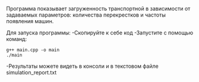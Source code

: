 Программа показывает загруженность транспортной в зависимости от задаваемых параметров: количества перекрестков и частоты появления машин.

Для запуска программы:
-Скопируйте к себе код
-Запустите с помощью команд:
```
g++ main.cpp -o main
./main
```
-Результаты можете видеть в консоли и в текстовом файле simulation_report.txt 
